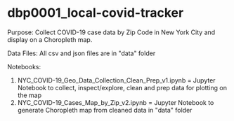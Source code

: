 # dbp0001_local-covid-tracker

Purpose: Collect COVID-19 case data by Zip Code in New York City and display on a Choropleth map.

Data Files: All csv and json files are in "data" folder

Notebooks:
1) NYC_COVID-19_Geo_Data_Collection_Clean_Prep_v1.ipynb = Jupyter Notebook to collect, inspect/explore, clean and prep data for plotting on the map 
2) NYC_COVID-19_Cases_Map_by_Zip_v2.ipynb = Jupyter Notebook to generate Choropleth map from cleaned data in "data" folder

